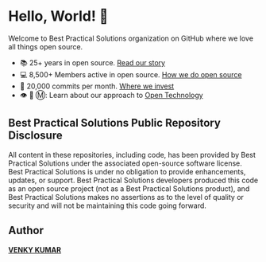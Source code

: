 # Hello, World! :wave:

Welcome to Best Practical Solutions organization on GitHub where we love all things open source.

* :books: 25+ years in open source. [Read our story](https://bestpractical.com/)
* :computer: 8,500+ Members active in open source. [How we do open source](https://bestpractical.com/)
* :office: 20,000 commits per month. [Where we invest](https://bestpractical.com/)
* 👁️ 🐝 Ⓜ️: Learn about our approach to [Open Technology](https://bestpractical.com/)

## Best Practical Solutions Public Repository Disclosure
All content in these repositories, including code, has been provided by Best Practical Solutions under the associated open-source software license. Best Practical Solutions is under no obligation to provide enhancements, updates, or support. Best Practical Solutions developers produced this code as an open source project (not as a Best Practical Solutions product), and Best Practical Solutions makes no assertions as to the level of quality or security and will not be maintaining this code going forward.

## Author
**[VENKY KUMAR](https://github.com/BoddepallyVenkatesh06)**
